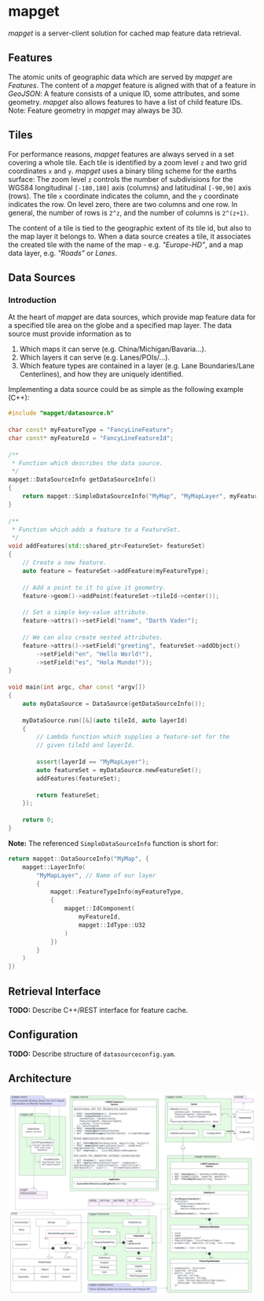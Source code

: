 # mapget

*mapget* is a server-client solution for cached map feature data retrieval.

## Features

The atomic units of geographic data which are served by *mapget* are *Features*.
The content of a *mapget* feature is aligned with that of a feature in *GeoJSON*:
A feature consists of a unique ID, some attributes, and some geometry. *mapget*
also allows features to have a list of child feature IDs. Note: Feature geometry
in *mapget* may always be 3D.

## Tiles

For performance reasons, *mapget* features are always served in a set covering
a whole tile. Each tile is identified by a zoom level `z` and two grid
coordinates `x` and `y`. *mapget* uses a binary tiling scheme for
the earths surface: The zoom level `z` controls the number of subdivisions for
the WGS84 longitudinal `[-180,180]` axis (columns) and latitudinal `[-90,90]` axis (rows).
The tile `x` coordinate indicates the column, and the `y` coordinate indicates the row.
On level zero, there are two columns and one row. In general, the number of rows is `2^z`,
and the number of columns is `2^(z+1)`.

The content of a tile is tied to the geographic extent of its tile id, but also to
the map layer it belongs to. When a data source creates a tile, it associates the
created tile with the name of the map - e.g. *"Europe-HD"*, and a map data layer,
e.g. *"Roads"* or *Lanes*.

## Data Sources

### Introduction

At the heart of *mapget* are data sources, which provide map feature data for
a specified tile area on the globe and a specified map layer. The data source
must provide information as to

1. Which maps it can serve (e.g. China/Michigan/Bavaria...).
2. Which layers it can serve (e.g. Lanes/POIs/...).
3. Which feature types are contained in a layer (e.g. Lane Boundaries/Lane Centerlines),
   and how they are uniquely identified.

Implementing a data source could be as simple as the following example (C++):

```cpp
#include "mapget/datasource.h"

char const* myFeatureType = "FancyLineFeature";
char const* myFeatureId = "FancyLineFeatureId";

/**
 * Function which describes the data source.
 */
mapget::DataSourceInfo getDataSourceInfo()
{
    return mapget::SimpleDataSourceInfo("MyMap", "MyMapLayer", myFeatureType);
}

/**
 * Function which adds a feature to a FeatureSet.
 */
void addFeatures(std::shared_ptr<FeatureSet> featureSet)
{
    // Create a new feature.
    auto feature = featureSet->addFeature(myFeatureType);

    // Add a point to it to give it geometry.
    feature->geom()->addPoint(featureSet->tileId->center());

    // Set a simple key-value attribute.
    feature->attrs()->setField("name", "Darth Vader");

    // We can also create nested attributes.
    feature->attrs()->setField("greeting", featureSet->addObject()
        ->setField("en", "Hello World!"),
        ->setField("es", "Hola Mundo!"));
}

void main(int argc, char const *argv[])
{
    auto myDataSource = DataSource(getDataSourceInfo());

    myDataSource.run([&](auto tileId, auto layerId)
    {
        // Lambda function which supplies a feature-set for the
        // given tileId and layerId.

        assert(layerId == "MyMapLayer");
        auto featureSet = myDataSource.newFeatureSet();
        addFeatures(featureSet);

        return featureSet;
    });

    return 0;
}
```

**Note:** The referenced `SimpleDataSourceInfo` function is short for:

```cpp
return mapget::DataSourceInfo("MyMap", {
    mapget::LayerInfo(
        "MyMapLayer", // Name of our layer
        {
            mapget::FeatureTypeInfo(myFeatureType,
            {                             
                mapget::IdComponent(
                    myFeatureId,
                    mapget::IdType::U32
                )
            })
        }
    )
})
```

## Retrieval Interface

**TODO:** Describe C++/REST interface for feature cache.

## Configuration

**TODO:** Describe structure of `datasourceconfig.yam`.

## Architecture

![arch](docs/mapget-arch.png)

